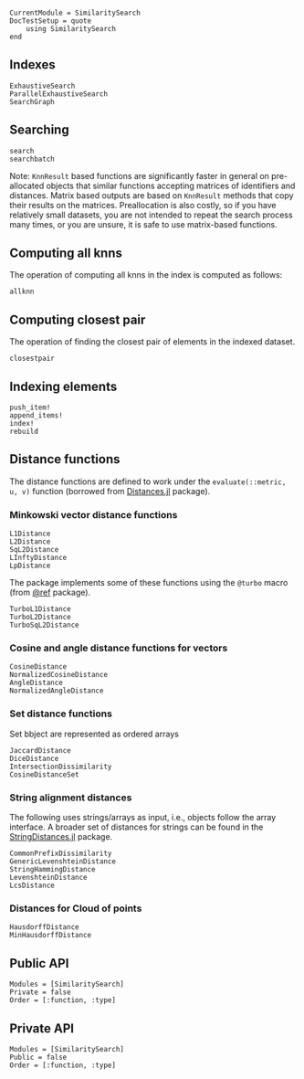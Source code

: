 ```@meta

CurrentModule = SimilaritySearch
DocTestSetup = quote
    using SimilaritySearch
end
```

## Indexes

```@docs
ExhaustiveSearch
ParallelExhaustiveSearch
SearchGraph
```

## Searching

```@docs
search
searchbatch
```

Note: `KnnResult` based functions are significantly faster in general on pre-allocated objects that similar functions accepting matrices of identifiers and distances. Matrix based outputs are based on `KnnResult` methods that copy their results on the matrices.
Preallocation is also costly, so if you have relatively small datasets, you are not intended to repeat the search process many times, or you are unsure, it is safe to use matrix-based functions.

## Computing all knns
The operation of computing all knns in the index is computed as follows:
```@docs
allknn
```

## Computing closest pair
The operation of finding the closest pair of elements in the indexed dataset.
```@docs
closestpair
```

## Indexing elements
```@docs
push_item!
append_items!
index!
rebuild
```


## Distance functions
The distance functions are defined to work under the `evaluate(::metric, u, v)` function (borrowed from [Distances.jl](https://github.com/JuliaStats/Distances.jl) package).

### Minkowski vector distance functions
```@docs
L1Distance
L2Distance
SqL2Distance
LInftyDistance
LpDistance
```

The package implements some of these functions using the `@turbo` macro (from [@ref](`LoopVectorization`) package).
```@docs
TurboL1Distance
TurboL2Distance
TurboSqL2Distance
```

### Cosine and angle distance functions for vectors
```@docs
CosineDistance
NormalizedCosineDistance
AngleDistance
NormalizedAngleDistance
```

### Set distance functions
Set bbject are represented as ordered arrays
```@docs
JaccardDistance
DiceDistance
IntersectionDissimilarity
CosineDistanceSet
```

### String alignment distances
The following uses strings/arrays as input, i.e., objects follow the array interface. A broader set of distances for strings can be found in the [StringDistances.jl](https://github.com/matthieugomez/StringDistances.jl) package.

```@docs
CommonPrefixDissimilarity
GenericLevenshteinDistance
StringHammingDistance
LevenshteinDistance
LcsDistance
```

### Distances for Cloud of points

```@docs
HausdorffDistance
MinHausdorffDistance
```

## Public API

```@autodocs
Modules = [SimilaritySearch]
Private = false
Order = [:function, :type]
```

## Private API

```@autodocs
Modules = [SimilaritySearch]
Public = false
Order = [:function, :type]
```
